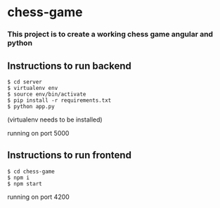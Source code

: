 # chess-game
### This project is to create a working chess game angular and python

## Instructions to run backend
```
$ cd server
$ virtualenv env
$ source env/bin/activate
$ pip install -r requirements.txt
$ python app.py
```
(virtualenv needs to be installed)

running on port 5000

## Instructions to run frontend
```
$ cd chess-game
$ npm i
$ npm start
```

running on port 4200
